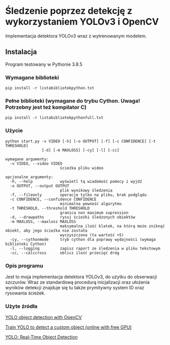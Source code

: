 # Śledzenie poprzez detekcję z wykorzystaniem YOLOv3 i OpenCV
Implementacja detektora YOLOv3 wraz z wytrenowanym modelem.

## Instalacja

Program testowany w Pythonie 3.8.5

### Wymagane biblioteki
```Linux
pip install -r listabibliotekpython.txt
```

### Pełne biblioteki (wymagane do trybu Cython. Uwaga! Potrzebny jest też kompilator C)
```Linux
pip install -r listabibliotekpythonfull.txt
```

### Użycie
```Linux
python start.py -v VIDEO [-h] [-o OUTPUT] [-f] [-c CONFIDENCE] [-t THRESHOLD] 
                [-d] [-m MAXLOSS] [-cy] [-l] [-cc]

wymagane argumenty:
  -v VIDEO, --video VIDEO
                        ścieżka pliku wideo

opcjonalne argumenty:
  -h, --help            wyświetl tą wiadomość pomocy i wyjdź
  -o OUTPUT, --output OUTPUT
                        plik wynikowy śledzenia
  -f, --fileonly        operacje tylko na pliku, brak podglądu
  -c CONFIDENCE, --confidence CONFIDENCE
                        minimalna pewność algorytmu
  -t THRESHOLD, --threshold THRESHOLD
                        granica non maximum supression
  -d, --drawpaths       rysuj ścieżki śledzonych obiektów
  -m MAXLOSS, --maxloss MAXLOSS
                        maksymalna ilość klatek, na którą może zniknąć obiekt, aby jego ścieżka nie została
                        wyczyszczona (ta wartość +5)
  -cy, --cythonmode     tryb cython dla poprawy wydajności (wymaga biblioteki Cython)
  -l, --logging         zapisz raport ze śledzenia w pliku tekstowym
  -cc, --calccross      oblicz ilość przecięć dróg
  ```
  
  ### Opis programu
  Jest to moja implementacja detektora YOLOv3, do użytku do obserwacji szczurów. Wraz ze standardową procedurą inicjalizacji oraz ułożenia wyników detekcji znajduje się tu także prymitywny system ID oraz rysowania ścieżek.
  
  ### Użyte źródła
  [YOLO object detection with OpenCV](https://www.pyimagesearch.com/2018/11/12/yolo-object-detection-with-opencv/)
  
  [Train YOLO to detect a custom object (online with free GPU)](https://pysource.com/2020/04/02/train-yolo-to-detect-a-custom-object-online-with-free-gpu/)
  
  [YOLO: Real-Time Object Detection](https://pjreddie.com/darknet/yolo/)
